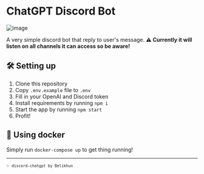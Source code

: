 # ChatGPT Discord Bot

![image](https://user-images.githubusercontent.com/19252372/227715466-64eea3b1-c86d-481d-b906-901429bbbdb7.png)

A very simple discord bot that reply to user's message. **⚠ Currently it will listen on all channels it can access so be aware!**

## 🛠 Setting up

1. Clone this repository
2. Copy `.env.example` file to `.env`
3. Fill in your OpenAI and Discord token
4. Install requirements by running `npm i`
5. Start the app by running `npm start`
6. Profit!

## 🚢 Using docker

Simply run `docker-compose up` to get thing running!

---

<sup><code>✨ discord-chatgpt by Belikhun</code></sup>